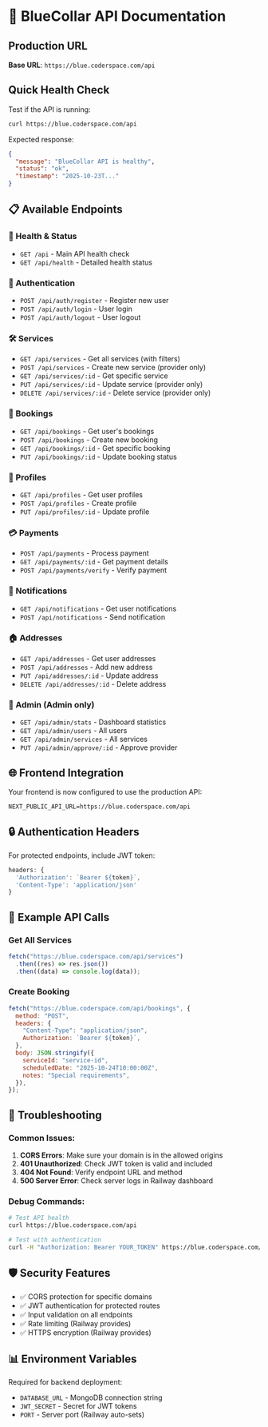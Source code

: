 # 🚀 BlueCollar API Documentation

## Production URL

**Base URL**: `https://blue.coderspace.com/api`

## Quick Health Check

Test if the API is running:

```bash
curl https://blue.coderspace.com/api
```

Expected response:

```json
{
  "message": "BlueCollar API is healthy",
  "status": "ok",
  "timestamp": "2025-10-23T..."
}
```

## 📋 Available Endpoints

### 🔧 Health & Status

- `GET /api` - Main API health check
- `GET /api/health` - Detailed health status

### 🔐 Authentication

- `POST /api/auth/register` - Register new user
- `POST /api/auth/login` - User login
- `POST /api/auth/logout` - User logout

### 🛠️ Services

- `GET /api/services` - Get all services (with filters)
- `POST /api/services` - Create new service (provider only)
- `GET /api/services/:id` - Get specific service
- `PUT /api/services/:id` - Update service (provider only)
- `DELETE /api/services/:id` - Delete service (provider only)

### 📅 Bookings

- `GET /api/bookings` - Get user's bookings
- `POST /api/bookings` - Create new booking
- `GET /api/bookings/:id` - Get specific booking
- `PUT /api/bookings/:id` - Update booking status

### 👤 Profiles

- `GET /api/profiles` - Get user profiles
- `POST /api/profiles` - Create profile
- `PUT /api/profiles/:id` - Update profile

### 💳 Payments

- `POST /api/payments` - Process payment
- `GET /api/payments/:id` - Get payment details
- `POST /api/payments/verify` - Verify payment

### 🔔 Notifications

- `GET /api/notifications` - Get user notifications
- `POST /api/notifications` - Send notification

### 🏠 Addresses

- `GET /api/addresses` - Get user addresses
- `POST /api/addresses` - Add new address
- `PUT /api/addresses/:id` - Update address
- `DELETE /api/addresses/:id` - Delete address

### 👑 Admin (Admin only)

- `GET /api/admin/stats` - Dashboard statistics
- `GET /api/admin/users` - All users
- `GET /api/admin/services` - All services
- `PUT /api/admin/approve/:id` - Approve provider

## 🌐 Frontend Integration

Your frontend is now configured to use the production API:

```env
NEXT_PUBLIC_API_URL=https://blue.coderspace.com/api
```

## 🔒 Authentication Headers

For protected endpoints, include JWT token:

```javascript
headers: {
  'Authorization': `Bearer ${token}`,
  'Content-Type': 'application/json'
}
```

## 📱 Example API Calls

### Get All Services

```javascript
fetch("https://blue.coderspace.com/api/services")
  .then((res) => res.json())
  .then((data) => console.log(data));
```

### Create Booking

```javascript
fetch("https://blue.coderspace.com/api/bookings", {
  method: "POST",
  headers: {
    "Content-Type": "application/json",
    Authorization: `Bearer ${token}`,
  },
  body: JSON.stringify({
    serviceId: "service-id",
    scheduledDate: "2025-10-24T10:00:00Z",
    notes: "Special requirements",
  }),
});
```

## 🚨 Troubleshooting

### Common Issues:

1. **CORS Errors**: Make sure your domain is in the allowed origins
2. **401 Unauthorized**: Check JWT token is valid and included
3. **404 Not Found**: Verify endpoint URL and method
4. **500 Server Error**: Check server logs in Railway dashboard

### Debug Commands:

```bash
# Test API health
curl https://blue.coderspace.com/api

# Test with authentication
curl -H "Authorization: Bearer YOUR_TOKEN" https://blue.coderspace.com/api/services
```

## 🛡️ Security Features

- ✅ CORS protection for specific domains
- ✅ JWT authentication for protected routes
- ✅ Input validation on all endpoints
- ✅ Rate limiting (Railway provides)
- ✅ HTTPS encryption (Railway provides)

## 📊 Environment Variables

Required for backend deployment:

- `DATABASE_URL` - MongoDB connection string
- `JWT_SECRET` - Secret for JWT tokens
- `PORT` - Server port (Railway auto-sets)
